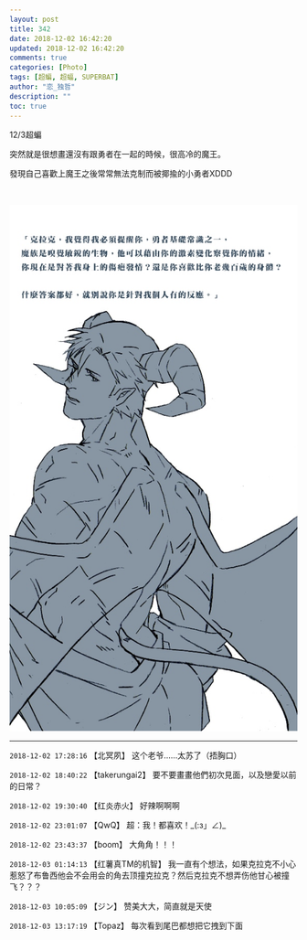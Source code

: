 ```yaml
---
layout: post
title: 342
date: 2018-12-02 16:42:20
updated: 2018-12-02 16:42:20
comments: true
categories: [Photo]
tags: [超蝙, 超蝠, SUPERBAT]
author: "恋_独哲"
description: ""
toc: true
---
```


<p>12/3超蝙</p> 
<p>突然就是很想畫還沒有跟勇者在一起的時候，很高冷的魔王。</p> 
<p>發現自己喜歡上魔王之後常常無法克制而被揶揄的小勇者XDDD</p> 
<p><br /></p>

![](https://raw.githubusercontent.com/alicewish/maple50821/master/img_YW5MWVN1NEpoZFg2b0NsREFOdjZiTU9sQWpYTWJvOHlYcWtCVVBLZnU1SnhGQU1SQXJwWi9RPT0.jpg)

---

`2018-12-02 17:28:16` 【北冥夙】 这个老爷……太苏了（捂胸口）

`2018-12-02 18:40:22` 【takerungai2】 要不要畫畫他們初次見面，以及戀愛以前的日常？

`2018-12-02 19:30:40` 【红炎赤火】 好辣啊啊啊

`2018-12-02 23:01:07` 【QwQ】 超：我！都喜欢！\_(:з」∠)\_

`2018-12-02 23:43:37` 【boom】 大角角！！！

`2018-12-03 01:14:13` 【红薯真TM的机智】 我一直有个想法，如果克拉克不小心惹怒了布鲁西他会不会用会的角去顶撞克拉克？然后克拉克不想弄伤他甘心被撞飞？？？

`2018-12-03 10:05:09` 【ジン】 赞美大大，简直就是天使

`2018-12-03 13:17:19` 【Topaz】 每次看到尾巴都想把它拽到下面
